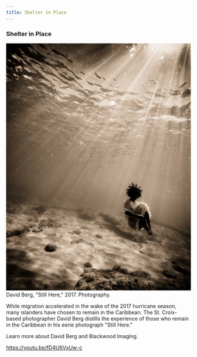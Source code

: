 ```yaml
---
title: Shelter in Place
---
```


### Shelter in Place

![Photo of a Black woman in a white, translucent lace dress floating at the bottom of the sea with her arms hugging her legs.](assets/images/berg-d_2017_still-here.jpg)
David Berg, "Still Here," 2017. Photography.


While migration accelerated in the wake of the 2017 hurricane season, many islanders have chosen to remain in the Caribbean. The St. Croix-based photographer David Berg distills the experience of those who remain in the Caribbean in his eerie photograph "Still Here."

Learn more about David Berg and Blackwood Imaging.


https://youtu.be/fD4U6VxUw-c

<a href="age-abandonment.html" class="button-left"></a>
<a href="deafening-silence.html" class="button-right"></a>